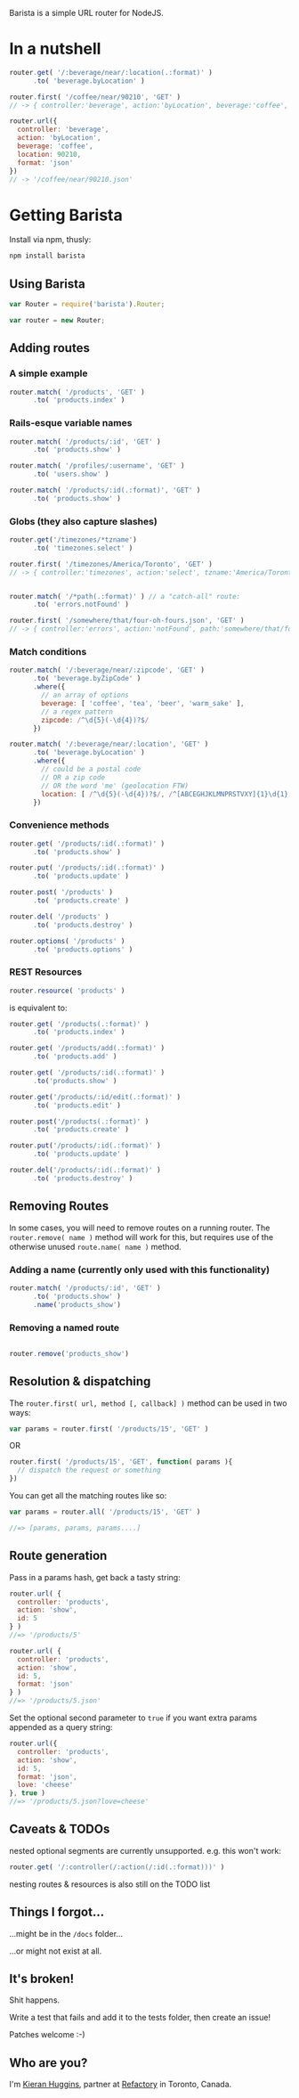 Barista is a simple URL router for NodeJS.


In a nutshell
=============

```javascript
router.get( '/:beverage/near/:location(.:format)' )
      .to( 'beverage.byLocation' )

router.first( '/coffee/near/90210', 'GET' )
// -> { controller:'beverage', action:'byLocation', beverage:'coffee', location:90210 }

router.url({
  controller: 'beverage',
  action: 'byLocation',
  beverage: 'coffee',
  location: 90210,
  format: 'json'
})
// -> '/coffee/near/90210.json'
```


Getting Barista
===============

Install via npm, thusly:

```javascript
npm install barista
```

Using Barista
-------------

```javascript
var Router = require('barista').Router;

var router = new Router;
```

Adding routes
-------------

### A simple example

```javascript
router.match( '/products', 'GET' )
      .to( 'products.index' )
```

### Rails-esque variable names

```javascript
router.match( '/products/:id', 'GET' )
      .to( 'products.show' )

router.match( '/profiles/:username', 'GET' )
      .to( 'users.show' )

router.match( '/products/:id(.:format)', 'GET' )
      .to( 'products.show' )
```

### Globs (they also capture slashes)

```javascript
router.get('/timezones/*tzname')
      .to( 'timezones.select' )

router.first( '/timezones/America/Toronto', 'GET' )
// -> { controller:'timezones', action:'select', tzname:'America/Toronto' }


router.match( '/*path(.:format)' ) // a "catch-all" route:
      .to( 'errors.notFound' )

router.first( '/somewhere/that/four-oh-fours.json', 'GET' )
// -> { controller:'errors', action:'notFound', path:'somewhere/that/four-oh-fours', format:'json' }
```

### Match conditions

```javascript
router.match( '/:beverage/near/:zipcode', 'GET' )
      .to( 'beverage.byZipCode' )
      .where({
        // an array of options
        beverage: [ 'coffee', 'tea', 'beer', 'warm_sake' ],
        // a regex pattern
        zipcode: /^\d{5}(-\d{4})?$/
      })

router.match( '/:beverage/near/:location', 'GET' )
      .to( 'beverage.byLocation' )
      .where({
        // could be a postal code
        // OR a zip code
        // OR the word 'me' (geolocation FTW)
        location: [ /^\d{5}(-\d{4})?$/, /^[ABCEGHJKLMNPRSTVXY]{1}\d{1}[A-Z]{1} *\d{1}[A-Z]{1}\d{1}$/, 'me' ]
      })
```

### Convenience methods

```javascript
router.get( '/products/:id(.:format)' )
      .to( 'products.show' )

router.put( '/products/:id(.:format)' )
      .to( 'products.update' )

router.post( '/products' )
      .to( 'products.create' )

router.del( '/products' )
      .to( 'products.destroy' )

router.options( '/products' )
      .to( 'products.options' )
```

### REST Resources

```javascript
router.resource( 'products' )
```

is equivalent to:

```javascript
router.get( '/products(.:format)' )
      .to( 'products.index' )

router.get( '/products/add(.:format)' )
      .to( 'products.add' )

router.get( '/products/:id(.:format)' )
      .to('products.show' )

router.get('/products/:id/edit(.:format)' )
      .to( 'products.edit' )

router.post('/products(.:format)' )
      .to( 'products.create' )

router.put('/products/:id(.:format)' )
      .to( 'products.update' )

router.del('/products/:id(.:format)' )
      .to( 'products.destroy' )
```

Removing Routes
------------------------

In some cases, you will need to remove routes on a running router.  The `router.remove( name )` method will work for this, but requires
use of the otherwise unused `route.name( name )` method.

### Adding a name (currently only used with this functionality)

```javascript
router.match( '/products/:id', 'GET' )
      .to( 'products.show' )
      .name('products_show')
```

### Removing a named route

```javascript

router.remove('products_show')

```

Resolution & dispatching
------------------------

The `router.first( url, method [, callback] )` method can be used in two ways:

```javascript
var params = router.first( '/products/15', 'GET' )
```

OR

```javascript
router.first( '/products/15', 'GET', function( params ){
  // dispatch the request or something
})
```

You can get all the matching routes like so:

```javascript
var params = router.all( '/products/15', 'GET' )

//=> [params, params, params....]
```

Route generation
----------------

Pass in a params hash, get back a tasty string:

```javascript
router.url( {
  controller: 'products',
  action: 'show',
  id: 5
} )
//=> '/products/5'

router.url( {
  controller: 'products',
  action: 'show',
  id: 5,
  format: 'json'
} )
//=> '/products/5.json'
```

Set the optional second parameter to `true` if you want
extra params appended as a query string:

```javascript
router.url({
  controller: 'products',
  action: 'show',
  id: 5,
  format: 'json',
  love: 'cheese'
}, true )
//=> '/products/5.json?love=cheese'
```


Caveats & TODOs
---------------
nested optional segments are currently unsupported. e.g. this won't work:

```javascript
router.get( '/:controller(/:action(/:id(.:format)))' )
```

nesting routes & resources is also still on the TODO list


Things I forgot...
------------------
...might be in the `/docs` folder...

...or might not exist at all.


It's broken!
------------
Shit happens.

Write a test that fails and add it to the tests folder,
then create an issue!

Patches welcome :-)


Who are you?
------------
I'm [Kieran Huggins](mailto:kieran@refactory.ca), partner at [Refactory](http://refactory.ca) in Toronto, Canada.

